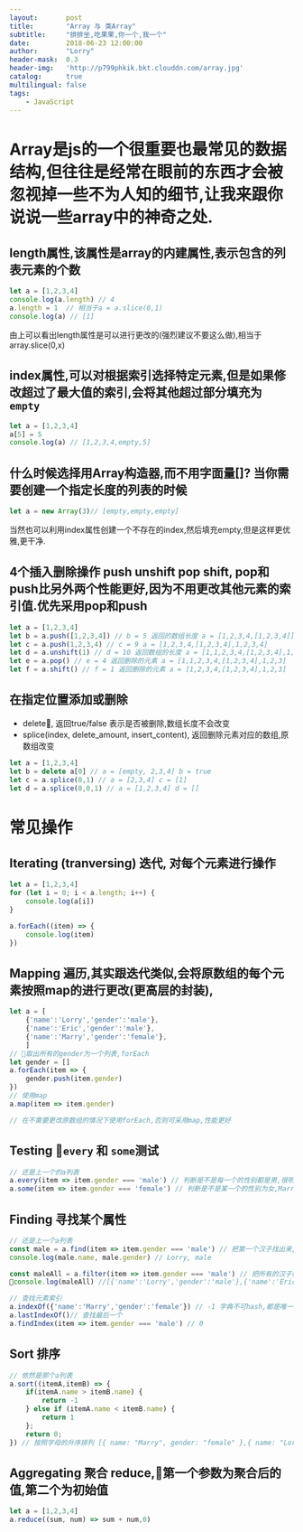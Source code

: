 ```yaml
---
layout:       post
title:        "Array 与 类Array"
subtitle:     "排排坐,吃果果,你一个,我一个"
date:         2018-06-23 12:00:00
author:       "Lorry"
header-mask:  0.3
header-img:   'http://p799phkik.bkt.clouddn.com/array.jpg'
catalog:      true
multilingual: false
tags:
    - JavaScript
---
```


# Array是js的一个很重要也最常见的数据结构,但往往是经常在眼前的东西才会被忽视掉一些不为人知的细节,让我来跟你说说一些array中的神奇之处.

## length属性,该属性是array的内建属性,表示包含的列表元素的个数

```js
let a = [1,2,3,4]
console.log(a.length) // 4
a.length = 1  // 相当于a = a.slice(0,1)
console.log(a) // [1]
```
由上可以看出length属性是可以进行更改的(强烈建议不要这么做),相当于array.slice(0,x)

## index属性,可以对根据索引选择特定元素,但是如果修改超过了最大值的索引,会将其他超过部分填充为 `empty`

```js
let a = [1,2,3,4]
a[5] = 5
console.log(a) // [1,2,3,4,empty,5]
```

## 什么时候选择用Array构造器,而不用字面量[]?  当你需要创建一个指定长度的列表的时候

```js
let a = new Array(3)// [empty,empty,empty]
```

当然也可以利用index属性创建一个不存在的index,然后填充empty,但是这样更优雅,更干净.

## 4个插入删除操作 push unshift pop shift, pop和push比另外两个性能更好,因为不用更改其他元素的索引值.优先采用pop和push
```js
let a = [1,2,3,4]
let b = a.push([1,2,3,4]) // b = 5 返回的数组长度 a = [1,2,3,4,[1,2,3,4]]
let c = a.push(1,2,3,4) // c = 9 a = [1,2,3,4,[1,2,3,4],1,2,3,4]
let d = a.unshift(1) // d = 10 返回数组的长度 a = [1,1,2,3,4,[1,2,3,4],1,2,3,4]
let e = a.pop() // e = 4 返回删除的元素 a = [1,1,2,3,4,[1,2,3,4],1,2,3]
let f = a.shift() // f = 1 返回删除的元素 a = [1,2,3,4,[1,2,3,4],1,2,3]
```

## 在指定位置添加或删除 

- delete, 返回true/false 表示是否被删除,数组长度不会改变
- splice(index, delete_amount, insert_content), 返回删除元素对应的数组,原数组改变

```js
let a = [1,2,3,4]
let b = delete a[0] // a = [empty, 2,3,4] b = true
let c = a.splice(0,1) // a = [2,3,4] c = [1]
let d = a.splice(0,0,1) // a = [1,2,3,4] d = []
```

# 常见操作

## Iterating (tranversing) 迭代, 对每个元素进行操作

```js
let a = [1,2,3,4]
for (let i = 0; i < a.length; i++) {
    console.log(a[i])
}

a.forEach((item) => {
    console.log(item)
})
```
## Mapping 遍历,其实跟迭代类似,会将原数组的每个元素按照map的进行更改(更高层的封装),

```js
let a = [
    {'name':'Lorry','gender':'male'},
    {'name':'Eric','gender':'male'},
    {'name':'Marry','gender':'female'},
    ]
// 取出所有的gender为一个列表,forEach
let gender = []
a.forEach(item => {
    gender.push(item.gender)
})
// 使用map
a.map(item => item.gender)

// 在不需要更改原数组的情况下使用forEach,否则可采用map,性能更好
```
## Testing `every` 和 `some`测试
```js
// 还是上一个的a列表
a.every(item => item.gender === 'male') // 判断是不是每一个的性别都是男,很明显Marry是妹子,所以返回false
a.some(item => item.gender === 'female') // 判断是不是某一个的性别为女,Marry就是,所以返回true
```
## Finding 寻找某个属性
```js
// 还是上一个a列表
const male = a.find(item => item.gender === 'male') // 把第一个汉子找出来,返回的是整个元素
console.log(male.name, male.gender) // Lorry, male

const maleAll = a.filter(item => item.gender === 'male') // 把所有的汉子都找出来
console.log(maleAll) //[{'name':'Lorry','gender':'male'},{'name':'Eric','gender':'male'}]

// 查找元素索引
a.indexOf({'name':'Marry','gender':'female'}) // -1 字典不可hash,都是唯一值,查到第一个
a.lastIndexOf()// 查找最后一个
a.findIndex(item => item.gender === 'male') // 0
```

## Sort 排序
```js
// 依然是那个a列表
a.sort((itemA,itemB) => {
    if(itemA.name > itemB.name) {
        return -1
    } else if (itemA.name < itemB.name) {
        return 1
    };
    return 0;
}) // 按照字母的升序排列 [{ name: "Marry", gender: "female" },{ name: "Lorry", gender: "male" },{ name: "Eric", gender: "male" }]
```
## Aggregating 聚合 reduce,第一个参数为聚合后的值,第二个为初始值
```js
let a = [1,2,3,4]
a.reduce((sum, num) => sum + num,0)
```
